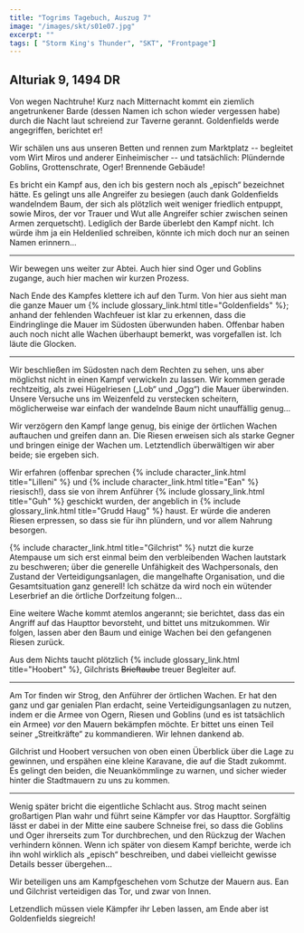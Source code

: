 ```yaml
---
title: "Togrims Tagebuch, Auszug 7"
image: "/images/skt/s01e07.jpg"
excerpt: ""
tags: [ "Storm King's Thunder", "SKT", "Frontpage"]
---
```


## Alturiak 9, 1494 DR

Von wegen Nachtruhe! Kurz nach Mitternacht kommt ein ziemlich angetrunkener Barde
(dessen Namen ich schon wieder vergessen habe) durch die Nacht laut schreiend
zur Taverne gerannt. Goldenfields werde angegriffen, berichtet er!

Wir schälen uns aus unseren Betten und rennen zum Marktplatz -- begleitet vom
Wirt Miros und anderer Einheimischer -- und tatsächlich: Plündernde Goblins,
Grottenschrate, Oger! Brennende Gebäude!

Es bricht ein Kampf aus, den ich bis gestern noch als „episch“ bezeichnet hätte.
Es gelingt uns alle Angreifer zu besiegen (auch dank Goldenfields wandelndem
Baum, der sich als plötzlich weit weniger friedlich entpuppt, sowie Miros, der
vor Trauer und Wut alle Angreifer schier zwischen seinen Armen zerquetscht).
Lediglich der Barde überlebt den Kampf nicht. Ich würde ihm ja ein Heldenlied
schreiben, könnte ich mich doch nur an seinen Namen erinnern...

---

Wir bewegen uns weiter zur Abtei. Auch hier sind Oger und Goblins zugange,
auch hier machen wir kurzen Prozess.

Nach Ende des Kampfes klettere ich auf den Turm. Von hier aus sieht man die
ganze Mauer um {% include glossary_link.html title="Goldenfields" %}; anhand der fehlenden Wachfeuer ist klar zu
erkennen, dass die Eindringlinge die Mauer im Südosten überwunden haben.
Offenbar haben auch noch nicht alle Wachen überhaupt bemerkt, was vorgefallen
ist. Ich läute die Glocken.

---

Wir beschließen im Südosten nach dem Rechten zu sehen, uns aber möglichst nicht in
einen Kampf verwickeln zu lassen. Wir kommen gerade rechtzeitig, als zwei
Hügelriesen („Lob“ und „Ogg“) die Mauer überwinden.
Unsere Versuche uns im Weizenfeld zu verstecken scheitern, möglicherweise war
einfach der wandelnde Baum nicht unauffällig genug...

Wir verzögern den Kampf lange genug, bis einige der örtlichen Wachen auftauchen
und greifen dann an. Die Riesen erweisen sich als starke Gegner und bringen
einige der Wachen um. Letztendlich überwältigen wir aber beide; sie ergeben
sich.

Wir erfahren (offenbar sprechen {% include character_link.html title="Lilleni" %} und {% include character_link.html title="Ean" %} riesisch!), dass sie von ihrem
Anführer {% include glossary_link.html title="Guh" %} geschickt wurden, der
angeblich in {% include glossary_link.html title="Grudd Haug" %} haust. Er würde
die anderen Riesen erpressen, so dass sie für ihn plündern, und vor allem
Nahrung besorgen.

{% include character_link.html title="Gilchrist" %} nutzt die kurze Atempause um
sich erst einmal beim den verbleibenden Wachen lautstark zu beschweren; über die
generelle Unfähigkeit des Wachpersonals, den Zustand der Verteidigungsanlagen,
die mangelhafte Organisation, und die Gesamtsituation ganz generell! Ich schätze da
wird noch ein wütender Leserbrief an die örtliche Dorfzeitung folgen…

Eine weitere Wache kommt atemlos angerannt; sie berichtet, dass das ein Angriff
auf das Haupttor bevorsteht, und bittet uns mitzukommen. Wir folgen, lassen
aber den Baum und einige Wachen bei den gefangenen Riesen zurück.

Aus dem Nichts taucht plötzlich {% include glossary_link.html title="Hoobert" %}, Gilchrists
<del>Brieftaube</del> treuer Begleiter auf.

---

Am Tor finden wir Strog, den Anführer der örtlichen Wachen. Er hat den ganz und
gar genialen Plan erdacht, seine Verteidigungsanlagen zu nutzen, indem er die
Armee von Ogern, Riesen und Goblins (und es ist tatsächlich ein Armee) *vor* den
Mauern bekämpfen möchte. Er bittet uns einen Teil seiner „Streitkräfte“ zu
kommandieren. Wir lehnen dankend ab.

Gilchrist und Hoobert versuchen von oben einen Überblick über die Lage zu
gewinnen, und erspähen eine kleine Karavane, die auf die Stadt zukommt. Es
gelingt den beiden, die Neuankömmlinge zu warnen, und sicher wieder hinter die
Stadtmauern zu uns zu kommen.

---

Wenig später bricht die eigentliche Schlacht aus. Strog macht seinen großartigen
Plan wahr und führt seine Kämpfer vor das Haupttor. Sorgfältig lässt er dabei in
der Mitte eine saubere Schneise frei, so dass die Goblins und Oger ihrerseits
zum Tor durchbrechen, und den Rückzug der Wachen verhindern können.
Wenn ich später von diesem Kampf berichte, werde ich ihn wohl wirklich als
„episch“ beschreiben, und dabei vielleicht gewisse Details besser übergehen…

Wir beteiligen uns am Kampfgeschehen vom Schutze der Mauern aus.
Ean und Gilchrist verteidigen das Tor, und zwar von Innen.

Letzendlich müssen viele Kämpfer ihr Leben lassen, am Ende aber ist Goldenfields
siegreich!
